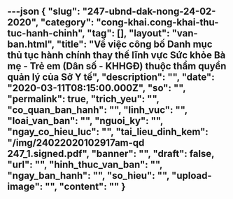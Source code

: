 ---json
{
    "slug": "247-ubnd-dak-nong-24-02-2020",
    "category": "cong-khai.cong-khai-thu-tuc-hanh-chinh",
    "tag": [],
    "layout": "van-ban.html",
    "title": "Về việc công bố Danh mục thủ tục hành chính thay thế lĩnh vực Sức khỏe Bà mẹ - Trẻ em (Dân số - KHHGĐ) thuộc thẩm quyền quản lý của Sở Y tế",
    "description": "",
    "date": "2020-03-11T08:15:00.000Z",
    "so": "",
    "permalink": true,
    "trich_yeu": "",
    "co_quan_ban_hanh": "",
    "linh_vuc": "",
    "loai_van_ban": "",
    "nguoi_ky": "",
    "ngay_co_hieu_luc": "",
    "tai_lieu_dinh_kem": "/img/24022020102917am-qd 247_1.signed.pdf",
    "banner": "",
    "draft": false,
    "url": "",
    "hinh_thuc_van_ban": "",
    "ngay_ban_hanh": "",
    "so_hieu": "",
    "upload-image": "",
    "__content__": ""
}
---
